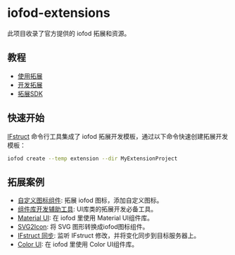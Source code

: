# iofod-extensions

此项目收录了官方提供的 iofod 拓展和资源。

## 教程

- [使用拓展](https://doc.iofod.cn/#/zh-cn/3/24)
- [开发拓展](https://doc.iofod.cn/#/zh-cn/9/01)
- [拓展SDK](https://github.com/iofod/iofod-sdk)

## 快速开始

[IFstruct](https://github.com/iofod/IFstruct-parser/blob/main/README_CN.md) 命令行工具集成了 iofod 拓展开发模板，通过以下命令快速创建拓展开发模板：

```bash
iofod create --temp extension --dir MyExtensionProject
```

## 拓展案例

- [自定义图标组件](https://github.com/iofod/iofod-extensions/tree/main/demo/add-icon): 拓展 iofod 图标，添加自定义图标。
- [组件库开发辅助工具](https://github.com/iofod/iofod-extensions/tree/main/demo/extension-helper): UI库类的拓展开发必备工具。
- [Material UI](https://github.com/iofod/iofod-extensions/tree/main/demo/Material-UI): 在 iofod 里使用 Material UI组件库。
- [SVG2Icon](https://github.com/iofod/iofod-extensions/tree/main/demo/svg2icon): 将 SVG 图形转换成iofod图标组件。
- [IFstruct 同步](https://github.com/iofod/iofod-extensions/tree/main/demo/sync): 监听 IFstruct 修改，并将变化同步到目标服务器上。
- [Color UI](https://github.com/iofod/iofod-extensions/tree/main/demo/color-ui): 在 iofod 里使用 Color UI组件库。
